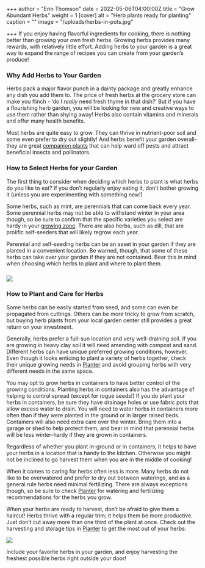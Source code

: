+++
author = "Erin Thomson"
date = 2022-05-06T04:00:00Z
title = "Grow Abundant Herbs"
weight = 1
[cover]
alt = "Herb plants ready for planting"
caption = ""
image = "/uploads/herbs-in-pots.jpg"

+++
If you enjoy having flavorful ingredients for cooking, there is nothing better than growing your own fresh herbs. Growing herbs provides many rewards, with relatively little effort. Adding herbs to your garden is a great way to expand the range of recipes you can create from your garden’s produce!

### Why Add Herbs to Your Garden

Herbs pack a major flavor punch in a dainty package and greatly enhance any dish you add them to. The price of fresh herbs at the grocery store can make you flinch - ‘do I _really_ need fresh thyme in that dish?’ But if you have a flourishing herb garden, you will be looking for new and creative ways to use them rather than shying away! Herbs also contain vitamins and minerals and offer many health benefits.

Most herbs are quite easy to grow. They can thrive in nutrient-poor soil and some even prefer to dry out slightly! And herbs benefit your garden overall- they are great [companion plants](https://blog.planter.garden/posts/companion-planting-diversity-is-key/) that can help ward off pests and attract beneficial insects and pollinators.

### How to Select Herbs for your Garden

The first thing to consider when deciding which herbs to plant is what herbs do you like to eat? If you don’t regularly enjoy eating it, don’t bother growing it (unless you are experimenting with something new!)

Some herbs, such as mint, are perennials that can come back every year. Some perennial herbs may not be able to withstand winter in your area though, so be sure to confirm that the specific varieties you select are hardy in your [growing zone](https://blog.planter.garden/posts/know-where-you-grow-hardiness-zones-and-frost-dates/). There are also herbs, such as dill, that are prolific self-seeders that will likely regrow each year.

Perennial and self-seeding herbs can be an asset in your garden if they are planted in a convenient location. Be warned, though, that some of these herbs can take over your garden if they are not contained. Bear this in mind when choosing which herbs to plant and where to plant them.

### ![](/uploads/mint.jpg)

### How to Plant and Care for Herbs

Some herbs can be easily started from seed, and some can even be propagated from cuttings. Others can be more tricky to grow from scratch, but buying herb plants from your local garden center still provides a great return on your investment.

Generally, herbs prefer a full-sun location and very well-draining soil. If you are growing in heavy clay soil it will need amending with compost and sand. Different herbs can have unique preferred growing conditions, however. Even though it looks enticing to plant a variety of herbs together, check their unique growing needs in [Planter](https://planter.garden/) and avoid grouping herbs with very different needs in the same space.

You may opt to grow herbs in containers to have better control of the growing conditions. Planting herbs in containers also has the advantage of helping to control spread (except for rogue seeds!) If you do plant your herbs in containers, be sure they have drainage holes or use fabric pots that allow excess water to drain. You will need to water herbs in containers more often than if they were planted in the ground or in larger raised beds. Containers will also need extra care over the winter. Bring them into a garage or shed to help protect them, and bear in mind that perennial herbs will be less winter-hardy if they are grown in containers.

Regardless of whether you plant in-ground or in containers, it helps to have your herbs in a location that is handy to the kitchen. Otherwise you might not be inclined to go harvest them when you are in the middle of cooking!

When it comes to caring for herbs often less is more. Many herbs do not like to be overwatered and prefer to dry out between waterings, and as a general rule herbs need minimal fertilizing. There are always exceptions though, so be sure to check [Planter](https://planter.garden/) for watering and fertilizing recommendations for the herbs you grow.

When your herbs are ready to harvest, don’t be afraid to give them a haircut! Herbs thrive with a regular trim; it helps them be more productive. Just don’t cut away more than one third of the plant at once. Check out the harvesting and storage tips in [Planter](https://planter.garden/) to get the most out of your herbs:

![](/uploads/thyme-screenshot.jpg)

Include your favorite herbs in your garden, and enjoy harvesting the freshest possible herbs right outside your door!
